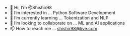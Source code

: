 - 👋 Hi, I’m @Shishir98
- 👀 I’m interested in ... Python Software Development
- 🌱 I’m currently learning ... Tokenization and NLP
- 💞️ I’m looking to collaborate on ... ML and AI applications
- 📫 How to reach me ... shishir98@live.com 

<!---
Shishir98/Shishir98 is a ✨ special ✨ repository because its `README.md` (this file) appears on your GitHub profile.
You can click the Preview link to take a look at your changes.
--->
